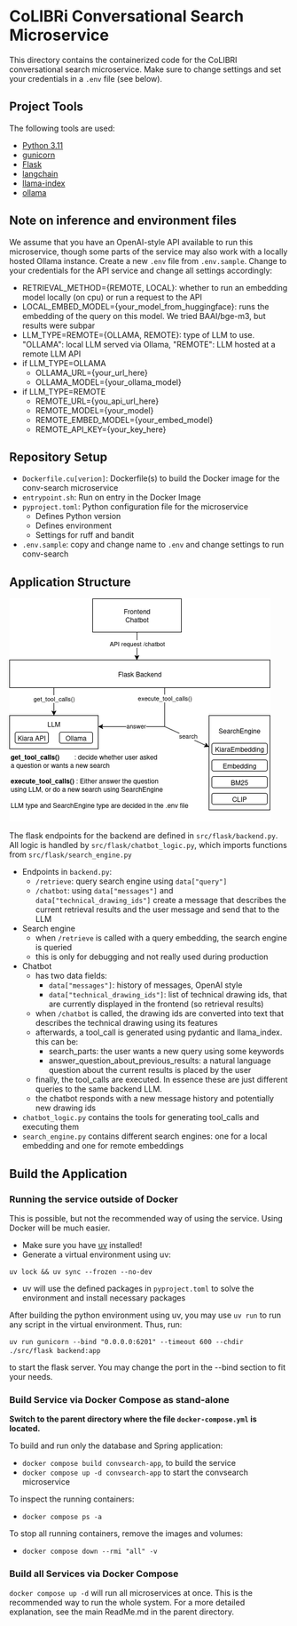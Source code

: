 # CoLIBRi Conversational Search Microservice

This directory contains the containerized code for the CoLIBRI conversational search microservice. Make sure to change settings and set your credentials in a `.env` file (see below).

## Project Tools

The following tools are used:
* [Python 3.11](https://www.python.org/downloads/release/python-3110/)
* [gunicorn](https://gunicorn.org/)
* [Flask](https://flask.palletsprojects.com/en/stable/)
* [langchain](https://python.langchain.com/docs/introduction/)
* [llama-index](https://developers.llamaindex.ai/python/framework/)
* [ollama](https://github.com/ollama/ollama-python)

## Note on inference and environment files
We assume that you have an OpenAI-style API available to run this microservice, though some parts of the service may also work with a locally hosted Ollama instance.
Create a new `.env` file from `.env.sample`. Change to your credentials for the API service and change all settings accordingly:
* RETRIEVAL_METHOD=\{REMOTE, LOCAL\}: whether to run an embedding model locally (on cpu) or run a request to the API
* LOCAL_EMBED_MODEL={your_model_from_huggingface}: runs the embedding of the query on this model. We tried BAAI/bge-m3, but results were subpar
* LLM_TYPE=REMOTE=\{OLLAMA, REMOTE\}: type of LLM to use. "OLLAMA": local LLM served via Ollama, "REMOTE": LLM hosted at a remote LLM API
* if LLM_TYPE=OLLAMA
  * OLLAMA_URL=\{your_url_here\}
  * OLLAMA_MODEL=\{your_ollama_model\}
* if LLM_TYPE=REMOTE
  * REMOTE_URL=\{you_api_url_here\}
  * REMOTE_MODEL=\{your_model\}
  * REMOTE_EMBED_MODEL=\{your_embed_model\}
  * REMOTE_API_KEY=\{your_key_here\}

## Repository Setup

* `Dockerfile.cu[verion]`: Dockerfile(s) to build the Docker image for the conv-search microservice
* `entrypoint.sh`: Run on entry in the Docker Image
* `pyproject.toml`: Python configuration file for the microservice
  * Defines Python version 
  * Defines environment
  * Settings for ruff and bandit
* `.env.sample`: copy and change name to `.env` and change settings to run conv-search


## Application Structure

![Architecture Overview](./resources/conv_search_architecture.png)

The flask endpoints for the backend are defined in `src/flask/backend.py`. 
All logic is handled by `src/flask/chatbot_logic.py`, which imports functions from `src/flask/search_engine.py` 

* Endpoints in `backend.py`:
  * `/retrieve`: query search engine using `data["query"]`
  * `/chatbot`: using `data["messages"]` and `data["technical_drawing_ids"]` create a message that describes the current retrieval results and the user message and send that to the LLM
* Search engine
  * when `/retrieve` is called with a query embedding, the search engine is queried
  * this is only for debugging and not really used during production
* Chatbot
  * has two data fields:
    * `data["messages"]`: history of messages, OpenAI style
    * `data["technical_drawing_ids"]`: list of technical drawing ids, that are currently displayed in the frontend (so retrieval results)
  * when `/chatbot` is called, the drawing ids are converted into text that describes the technical drawing using its features
  * afterwards, a tool_call is generated using pydantic and llama_index. this can be:
    * search_parts: the user wants a new query using some keywords
    * answer_question_about_previous_results: a natural language question about the current results is placed by the user
  * finally, the tool_calls are executed. In essence these are just different queries to the same backend LLM.
  * the chatbot responds with a new message history and potentially new drawing ids
* `chatbot_logic.py` contains the tools for generating tool_calls and executing them
* `search_engine.py` contains different search engines: one for a local embedding and one for remote embeddings

## Build the Application

### Running the service outside of Docker
This is possible, but not the recommended way of using the service. Using Docker will be much easier.

* Make sure you have [uv](https://docs.astral.sh/uv/guides/install-python/) installed!
* Generate a virtual environment using uv:
```
uv lock && uv sync --frozen --no-dev
```
* uv will use the defined packages in `pyproject.toml` to solve the environment and install necessary packages

After building the python environment using uv, you may use `uv run` to run any script in the virtual environment. Thus, run:
```
uv run gunicorn --bind "0.0.0.0:6201" --timeout 600 --chdir ./src/flask backend:app
```
to start the flask server. You may change the port in the --bind section to fit your needs.

### Build Service via Docker Compose as stand-alone
**Switch to the parent directory where the file `docker-compose.yml` is located.**

To build and run only the database and Spring application:
* `docker compose build convsearch-app`, to build the service
* `docker compose up -d convsearch-app` to start the convsearch microservice

To inspect the running containers:
* `docker compose ps -a`

To stop all running containers, remove the images and volumes:
* `docker compose down --rmi "all" -v`

### Build all Services via Docker Compose
`docker compose up -d` will run all microservices at once. This is the recommended way to run the whole system.
For a more detailed explanation, see the main ReadMe.md in the parent directory.


